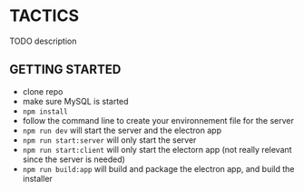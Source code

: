 # TACTICS

TODO description

## GETTING STARTED

-   clone repo
-   make sure MySQL is started
-   `npm install`
-   follow the command line to create your environnement file for the server
-   `npm run dev` will start the server and the electron app
-   `npm run start:server` will only start the server
-   `npm run start:client` will only start the electorn app (not really relevant since the server is needed)
-   `npm run build:app` will build and package the electron app, and build the installer
